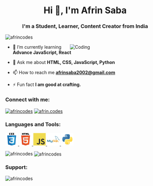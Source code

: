 <h1 align="center">Hi 👋, I'm Afrin Saba</h1>
<h3 align="center">I'm a Student, Learner, Content Creator from India</h3>

<p align="left"> <img src="https://komarev.com/ghpvc/?username=afrincodes&label=Profile%20views&color=0e75b6&style=flat" alt="afrincodes" /> </p>
<img align="right" alt="Coding" width="300" src="https://cdn.dribbble.com/users/2704414/screenshots/7466903/media/b08ab576316bd4582fef189f471cd9e5.gif">


- 🌱 I’m currently learning **Advance JavaScript, React**

- 💬 Ask me about **HTML, CSS, JavaScript, Python**

- 📫 How to reach me **afrinsaba2002@gmail.com**

- ⚡ Fun fact **I am good at crafting.**

<h3 align="left">Connect with me:</h3>
<p align="left">
<a href="https://twitter.com/afrincodes" target="blank"><img align="center" src="https://raw.githubusercontent.com/rahuldkjain/github-profile-readme-generator/master/src/images/icons/Social/twitter.svg" alt="afrincodes" height="30" width="40" /></a>
<a href="https://instagram.com/afrin.codes" target="blank"><img align="center" src="https://raw.githubusercontent.com/rahuldkjain/github-profile-readme-generator/master/src/images/icons/Social/instagram.svg" alt="afrin.codes" height="30" width="40" /></a>
</p>

<h3 align="left">Languages and Tools:</h3>
<p align="left"> <a href="https://www.w3schools.com/css/" target="_blank" rel="noreferrer"> <img src="https://raw.githubusercontent.com/devicons/devicon/master/icons/css3/css3-original-wordmark.svg" alt="css3" width="40" height="40"/> </a> <a href="https://www.w3.org/html/" target="_blank" rel="noreferrer"> <img src="https://raw.githubusercontent.com/devicons/devicon/master/icons/html5/html5-original-wordmark.svg" alt="html5" width="40" height="40"/> </a> <a href="https://developer.mozilla.org/en-US/docs/Web/JavaScript" target="_blank" rel="noreferrer"> <img src="https://raw.githubusercontent.com/devicons/devicon/master/icons/javascript/javascript-original.svg" alt="javascript" width="40" height="40"/> </a> <a href="https://www.mysql.com/" target="_blank" rel="noreferrer"> <img src="https://raw.githubusercontent.com/devicons/devicon/master/icons/mysql/mysql-original-wordmark.svg" alt="mysql" width="40" height="40"/> </a> <a href="https://www.python.org" target="_blank" rel="noreferrer"> <img src="https://raw.githubusercontent.com/devicons/devicon/master/icons/python/python-original.svg" alt="python" width="40" height="40"/> </a> </p>

<p><img align="left" src="https://github-readme-stats.vercel.app/api/top-langs?username=afrincodes&show_icons=true&locale=en&layout=compact" alt="afrincodes" /></p>

<p>&nbsp;<img align="center" src="https://github-readme-stats.vercel.app/api?username=afrincodes&show_icons=true&locale=en" alt="afrincodes" /></p>


<h3 align="left">Support:</h3>
<p><a href="https://www.buymeacoffee.com/afrincodes"> <img align="left" src="https://cdn.buymeacoffee.com/buttons/v2/default-yellow.png" height="50" width="210" alt="afrincodes" /></a></p><br><br>

